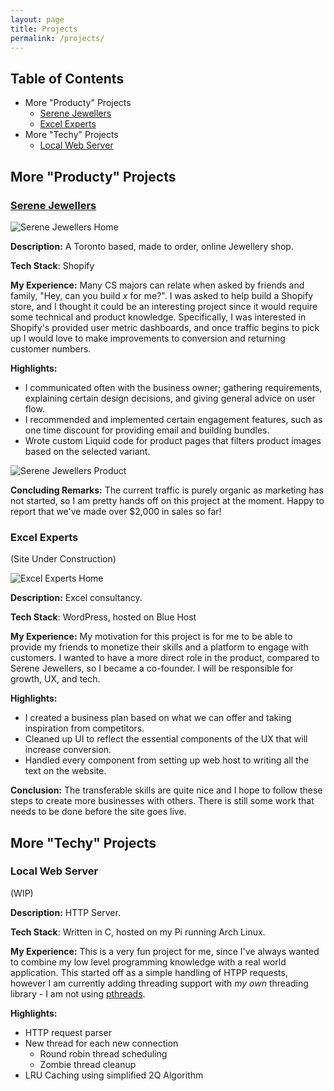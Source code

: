 ```yaml
---
layout: page
title: Projects
permalink: /projects/
---
```

## Table of Contents
- More "Producty" Projects
	- [Serene Jewellers](#serene-jewellers)
	- [Excel Experts](#excel-experts)
- More "Techy" Projects
	- [Local Web Server](#local-web-server)

## More "Producty" Projects
### [Serene Jewellers](https://serenejewellers.com/)

![Serene Jewellers Home](/assets/images/sj_home.png)

**Description:** A Toronto based, made to order, online Jewellery shop.

**Tech Stack**: Shopify

**My Experience:** Many CS majors can relate when asked by friends and family, "Hey, can you build *x* for me?". I was asked to help build a Shopify store, and I thought it could be an interesting project since it would require some technical and product knowledge. Specifically, I was interested in Shopify's provided user metric dashboards, and once traffic begins to pick up I would love to make improvements to conversion and returning customer numbers.

**Highlights:**
- I communicated often with the business owner; gathering requirements, explaining certain design decisions, and giving general advice on user flow. 
- I recommended and implemented certain engagement features, such as one time discount for providing email and building bundles.
- Wrote custom Liquid code for product pages that filters product images based on the selected variant.

![Serene Jewellers Product](/assets/images/sj_product.png)

**Concluding Remarks:** The current traffic is purely organic as marketing has not started, so I am pretty hands off on this project at the moment. Happy to report that we've made over $2,000 in sales so far!
### Excel Experts
(Site Under Construction)

![Excel Experts Home](/assets/images/ee_home.png)

**Description:** Excel consultancy.

**Tech Stack**: WordPress, hosted on Blue Host

**My Experience:** My motivation for this project is for me to be able to provide my friends to monetize their skills and a platform to engage with customers. I wanted to have a more direct role in the product, compared to Serene Jewellers, so I became a co-founder. I will be responsible for growth, UX, and tech.

**Highlights:**
- I created a business plan based on what we can offer and taking inspiration from competitors.
- Cleaned up UI to reflect the essential components of the UX that will increase conversion.
- Handled every component from setting up web host to writing all the text on the website.

**Conclusion:** The transferable skills are quite nice and I hope to follow these steps to create more businesses with others. There is still some work that needs to be done before the site goes live.

## More "Techy" Projects
### Local Web Server
(WIP)

**Description:** HTTP Server.

**Tech Stack**: Written in C, hosted on my Pi running Arch Linux.

**My Experience:** This is a very fun project for me, since I've always wanted to combine my low level programming knowledge with a real world application. This started off as a simple handling of HTPP requests, however I am currently adding threading support with *my own* threading library - I am not using [pthreads](https://www.man7.org/linux/man-pages/man7/pthreads.7.html).

**Highlights:**
- HTTP request parser
- New thread for each new connection
	- Round robin thread scheduling
	- Zombie thread cleanup
- LRU Caching using simplified 2Q Algorithm